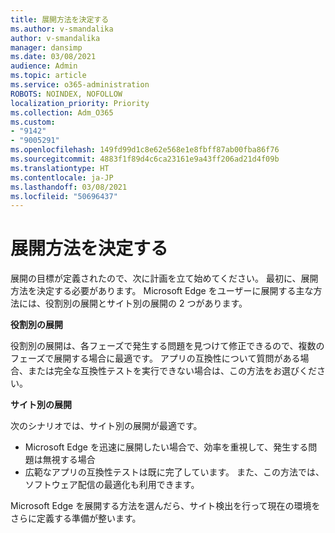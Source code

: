 ```yaml
---
title: 展開方法を決定する
ms.author: v-smandalika
author: v-smandalika
manager: dansimp
ms.date: 03/08/2021
audience: Admin
ms.topic: article
ms.service: o365-administration
ROBOTS: NOINDEX, NOFOLLOW
localization_priority: Priority
ms.collection: Adm_O365
ms.custom:
- "9142"
- "9005291"
ms.openlocfilehash: 149fd99d1c8e62e568e1e8fbff87ab00fba86f76
ms.sourcegitcommit: 4883f1f89d4c6ca23161e9a43ff206ad21d4f09b
ms.translationtype: HT
ms.contentlocale: ja-JP
ms.lasthandoff: 03/08/2021
ms.locfileid: "50696437"
---
```

# <a name="determine-your-deployment-method"></a>展開方法を決定する

展開の目標が定義されたので、次に計画を立て始めてください。 最初に、展開方法を決定する必要があります。 Microsoft Edge をユーザーに展開する主な方法には、役割別の展開とサイト別の展開の 2 つがあります。

**役割別の展開**

役割別の展開は、各フェーズで発生する問題を見つけて修正できるので、複数のフェーズで展開する場合に最適です。 アプリの互換性について質問がある場合、または完全な互換性テストを実行できない場合は、この方法をお選びください。

**サイト別の展開**

次のシナリオでは、サイト別の展開が最適です。
- Microsoft Edge を迅速に展開したい場合で、効率を重視して、発生する問題は無視する場合
- 広範なアプリの互換性テストは既に完了しています。 また、この方法では、ソフトウェア配信の最適化も利用できます。

Microsoft Edge を展開する方法を選んだら、サイト検出を行って現在の環境をさらに定義する準備が整います。
